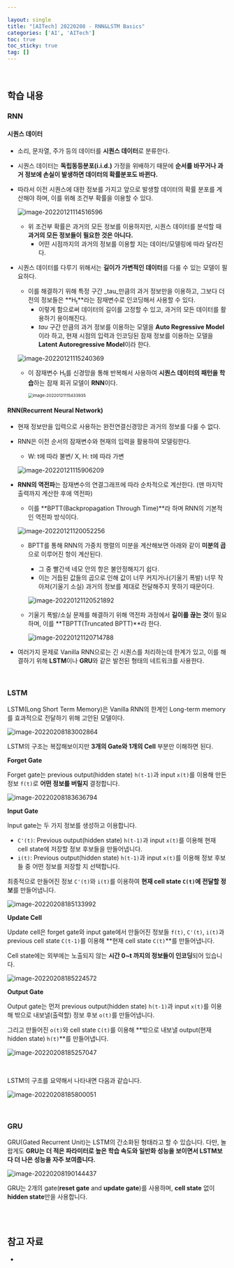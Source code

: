 ```yaml
---

layout: single
title: "[AITech] 20220208 - RNN&LSTM Basics"
categories: ['AI', 'AITech']
toc: true
toc_sticky: true
tag: []
---
```




<br>

## 학습 내용

### RNN

#### 시퀀스 데이터

* 소리, 문자열, 주가 등의 데이터를 **시퀀스 데이터**로 분류한다. 

* 시퀀스 데이터는 **독립동등분포(i.i.d.)** 가정을 위배하기 때문에 **순서를 바꾸거나 과거 정보에 손실이 발생하면 데이터의 확률분포도 바뀐다.**

* 따라서 이전 시퀀스에 대한 정보를 가지고 앞으로 발생할 데이터의 확률 분포를 계산해야 하며, 이를 위해 조건부 확률을 이용할 수 있다. 

  ![image-20220121114516596](https://user-images.githubusercontent.com/70505378/150459169-72a12f32-2439-4e73-840a-559be2d27ff9.png)

  * 위 조건부 확률은 과거의 모든 정보를 이용하지만, 시퀀스 데이터를 분석할 때 **과거의 모든 정보들이 필요한 것은 아니다.**
    * 어떤 시점까지의 과거의 정보를 이용할 지는 데이터/모델링에 따라 달라진다. 

* 시퀀스 데이터를 다루기 위해서는 **길이가 가변적인 데이터**를 다룰 수 있는 모델이 필요하다. 

  * 이를 해결하기 위해 특정 구간 _tau_만큼의 과거 정보만을 이용하고, 그보다 더 전의 정보들은 **H<sub>t</sub>**라는 잠재변수로 인코딩해서 사용할 수 있다. 
    * 이렇게 함으로써 데이터의 길이를 고정할 수 있고, 과거의 모든 데이터를 활용하기 용이해진다. 
    * _tau_ 구간 만큼의 과거 정보를 이용하는 모델을 **Auto Regressive Model**이라 하고, 현재 시점의 입력과 인코딩된 잠재 정보를 이용하는 모델을 **Latent Autoregressive Model**이라 한다. 

  ![image-20220121115240369](https://user-images.githubusercontent.com/70505378/150459172-8ac5d9c3-3ce5-49d9-9db9-8482e2071342.png)

  * 이 잠재변수 H<sub>t</sub>를 신경망을 통해 반복해서 사용하여 **시퀀스 데이터의 패턴을 학습**하는 잠재 회귀 모델이 **RNN**이다. 

    <img src="https://user-images.githubusercontent.com/70505378/150459173-7e1479bf-afb5-454a-8336-ef95b1282c8c.png" alt="image-20220121115433935" style="zoom:67%;" />

#### RNN(Recurrent Neural Network)

* 현재 정보만을 입력으로 사용하는 완전연결신경망은 과거의 정보를 다룰 수 없다. 

* RNN은 이전 순서의 잠재변수와 현재의 입력을 활용하여 모델링한다. 

  * W: t에 따라 불변/ X, H: t에 따라 가변

  ![image-20220121115906209](https://user-images.githubusercontent.com/70505378/150459174-3020b45d-4248-4ff1-b8fa-bf36b10fa114.png)

* **RNN의 역전파**는 잠재변수의 연결그래프에 따라 순차적으로 계산한다. (맨 마지막 출력까지 계산한 후에 역전파)

  * 이를 **BPTT(Backpropagation Through Time)**라 하며 RNN의 기본적인 역전파 방식이다. 

  ![image-20220121120052256](https://user-images.githubusercontent.com/70505378/150459175-d0158bca-a493-49b7-9272-adc6d1ca8496.png)

  * BPTT를 통해 RNN의 가중치 행렬의 미분을 계산해보면 아래와 같이 **미분의 곱**으로 이루어진 항이 계산된다. 

    * 그 중 빨간색 네모 안의 항은 불안정해지기 쉽다. 
    * 이는 거듭된 값들의 곱으로 인해 값이 너무 커지거나(기울기 폭발) 너무 작아져(기울기 소실) 과거의 정보를 제대로 전달해주지 못하기 때문이다. 

    ![image-20220121120521892](https://user-images.githubusercontent.com/70505378/150459177-ae598173-a0df-431f-a4a6-538baf34ae44.png)

  * 기울기 폭발/소실 문제를 해결하기 위해 역전파 과정에서 **길이를 끊는 것**이 필요하며, 이를 **TBPTT(Truncated BPTT)**라 한다. 

    ![image-20220121120714788](https://user-images.githubusercontent.com/70505378/150459180-30e736f3-3b17-4191-a09e-85417f3d37b5.png)

* 여러가지 문제로 Vanilla RNN으로는 긴 시퀀스를 처리하는데 한계가 있고, 이를 해결하기 위해 **LSTM**이나 **GRU**와 같은 발전된 형태의 네트워크를 사용한다. 





<br>

### LSTM

LSTM(Long Short Term Memory)은 Vanilla RNN의 한계인 Long-term memory를 효과적으로 전달하기 위해 고안된 모델이다. 

![image-20220208183002864](https://user-images.githubusercontent.com/70505378/152983127-b220110a-625d-4706-96b6-dfa66117b563.png)

LSTM의 구조는 복잡해보이지만 **3개의 Gate와 1개의 Cell** 부분만 이해하면 된다. 

**Forget Gate**

Forget gate는 previous output(hidden state) `h(t-1)`과 input `x(t)`를 이용해 만든 정보 `f(t)`로 **어떤 정보를 버릴지** 결정합니다. 

![image-20220208183636794](https://user-images.githubusercontent.com/70505378/152983134-3eb40930-bec3-4e26-a2b2-f4f91aba8155.png)

**Input Gate**

Input gate는 두 가지 정보를 생성하고 이용합니다. 

* `C'(t)`: Previous output(hidden state) `h(t-1)`과 input `x(t)`를 이용해 현재 cell state에 저장할 정보 후보들을 만들어냅니다. 
* `i(t)`: Previous output(hidden state) `h(t-1)`과 input `x(t)`를 이용해 정보 후보들 중 어떤 정보를 저장할 지 선택합니다. 

최종적으로 만들어진 정보 `C'(t)`와 `i(t)`를 이용하여 **현재 cell state `C(t)`에 전달할 정보**를 만들어냅니다. 

![image-20220208185133992](https://user-images.githubusercontent.com/70505378/152983138-0da04fb5-8dfb-4f2c-98c0-cc2c1e2d0d07.png)

**Update Cell**

Update cell은 forget gate와 input gate에서 만들어진 정보들 `f(t)`, `C'(t)`, `i(t)`과 previous cell state `C(t-1)`를 이용해 **현재 cell state `C(t)`**를 만들어냅니다. 

Cell state에는 외부에는 노출되지 않는 **시간 0~t 까지의 정보들이 인코딩**되어 있습니다. 

![image-20220208185224572](https://user-images.githubusercontent.com/70505378/152983142-0bbd5d2a-faa2-40b8-9fd4-403abd974c04.png)

**Output Gate**

Output gate는 먼저 previous output(hidden state) `h(t-1)`과 input `x(t)`를 이용해 밖으로 내보낼(출력할) 정보 후보 `o(t)`를 만들어냅니다. 

그리고 만들어진 `o(t)`와 cell state `C(t)`를 이용해 **밖으로 내보낼 output(현재 hidden state) `h(t)`**를 만들어냅니다. 

![image-20220208185257047](https://user-images.githubusercontent.com/70505378/152983145-eced45e3-2a3b-47cc-939b-019be3a377f4.png)

<br>

LSTM의 구조를 요약해서 나타내면 다음과 같습니다. 

![image-20220208185800051](https://user-images.githubusercontent.com/70505378/152983146-670d9350-5fe1-4d82-a782-d6366e976e89.png)

<br>

### GRU

GRU(Gated Recurrent Unit)는 LSTM의 간소화된 형태라고 할 수 있습니다. 다만, 놀랍게도 **GRU는 더 적은 파라미터로 높은 학습 속도와 일반화 성능을 보이면서 LSTM보다 더 나은 성능을 자주 보여줍니다.**

![image-20220208190144437](https://user-images.githubusercontent.com/70505378/152983149-67d746ac-fad8-4233-be3e-7bd8ddf4418e.png)

GRU는 2개의 gate(**reset gate** and **update gate**)를 사용하며, **cell state** 없이 **hidden state**만을 사용합니다. 





















<br>

<br>

## 참고 자료

* 

















<br>
